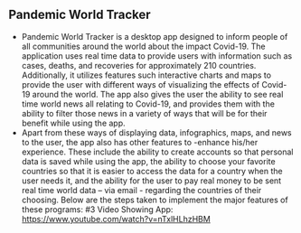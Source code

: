 ## Pandemic World Tracker
- Pandemic World Tracker is a desktop app designed to inform people of all communities around the world about the impact Covid-19. The application uses real time data to provide users with information such as cases, deaths, and recoveries for approximately 210 countries. Additionally, it utilizes features such interactive charts and maps to provide the user with different ways of visualizing the effects of Covid-19 around the world. The app also gives the user the ability to see real time world news all relating to Covid-19, and provides them with the ability to filter those news in a variety of ways that will be for their benefit while using the app.
- Apart from these ways of displaying data, infographics, maps, and news to the user, the app also has other features to -enhance his/her experience. These include the ability to create accounts so that personal data is saved while using the app, the ability to choose your favorite countries so that it is easier to access the data for a country when the user needs it, and the ability for the user to pay real money to be sent real time world data – via email - regarding the countries of their choosing.
Below are the steps taken to implement the major features of these programs:
#3 Video Showing App: https://www.youtube.com/watch?v=nTxlHLhzHBM
